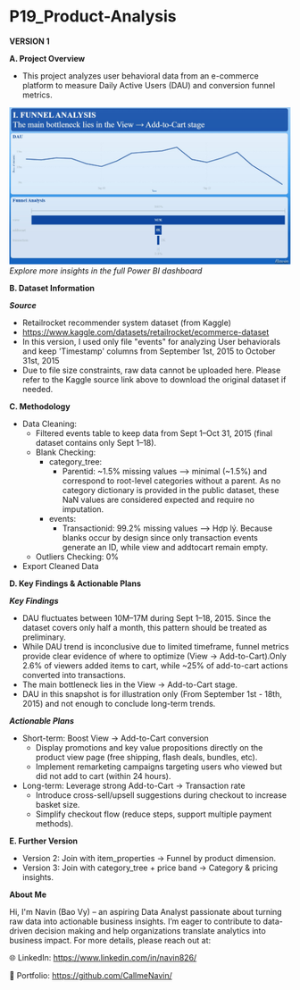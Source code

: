 # P19_Product-Analysis

**VERSION 1**

**A. Project Overview**

- This project analyzes user behavioral data from an e-commerce platform to measure Daily Active Users (DAU) and conversion funnel metrics.


![Dashboard Visualization](https://github.com/CallmeNavin/P19_Product-Analysis/blob/main/Version%201/Visualization/Dashboard.jpg)
_Explore more insights in the full Power BI dashboard_

**B. Dataset Information**

_**Source**_

- Retailrocket recommender system dataset (from Kaggle)
- https://www.kaggle.com/datasets/retailrocket/ecommerce-dataset
- In this version, I used only file "events" for analyzing User behaviorals and keep 'Timestamp' columns from September 1st, 2015 to October 31st, 2015
- Due to file size constraints, raw data cannot be uploaded here. Please refer to the Kaggle source link above to download the original dataset if needed.

**C. Methodology**

- Data Cleaning:
  + Filtered events table to keep data from Sept 1–Oct 31, 2015 (final dataset contains only Sept 1–18).
  + Blank Checking:
    - category_tree:
      + Parentid: ~1.5% missing values --> minimal (~1.5%) and correspond to root-level categories without a parent. As no category dictionary is provided in the public dataset, these NaN values are considered expected and require no imputation.
    - events:
      + Transactionid: 99.2% missing values --> Hợp lý. Because blanks occur by design since only transaction events generate an ID, while view and addtocart remain empty.
  + Outliers Checking: 0%
- Export Cleaned Data

**D. Key Findings & Actionable Plans**

_**Key Findings**_

- DAU fluctuates between 10M–17M during Sept 1–18, 2015. Since the dataset covers only half a month, this pattern should be treated as preliminary.
- While DAU trend is inconclusive due to limited timeframe, funnel metrics provide clear evidence of where to optimize (View → Add-to-Cart).Only 2.6% of viewers added items to cart, while ~25% of add-to-cart actions converted into transactions.
- The main bottleneck lies in the View → Add-to-Cart stage.
- DAU in this snapshot is for illustration only (From September 1st - 18th, 2015) and not enough to conclude long-term trends.

_**Actionable Plans**_

- Short-term: Boost View → Add-to-Cart conversion
  + Display promotions and key value propositions directly on the product view page (free shipping, flash deals, bundles, etc).
  + Implement remarketing campaigns targeting users who viewed but did not add to cart (within 24 hours).
- Long-term: Leverage strong Add-to-Cart → Transaction rate
  + Introduce cross-sell/upsell suggestions during checkout to increase basket size.
  + Simplify checkout flow (reduce steps, support multiple payment methods).

**E. Further Version**

- Version 2: Join with item_properties → Funnel by product dimension.
- Version 3: Join with category_tree + price band → Category & pricing insights.

**About Me**

Hi, I'm Navin (Bao Vy) – an aspiring Data Analyst passionate about turning raw data into actionable business insights. I’m eager to contribute to data-driven decision making and help organizations translate analytics into business impact. For more details, please reach out at:

🌐 LinkedIn: https://www.linkedin.com/in/navin826/

📂 Portfolio: https://github.com/CallmeNavin/
